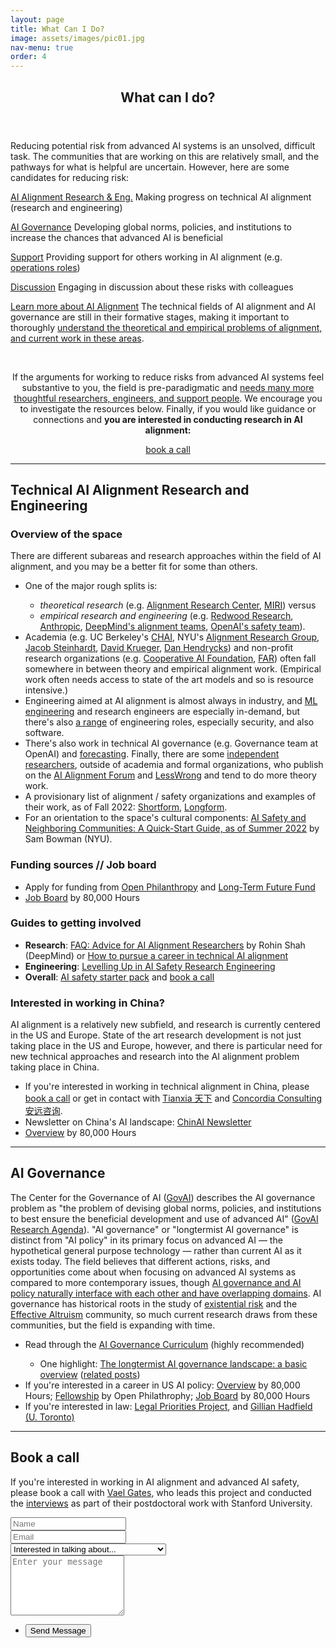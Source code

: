 ```yaml
---
layout: page
title: What Can I Do?
image: assets/images/pic01.jpg
nav-menu: true
order: 4
---
```


<!-- Main -->
<div id="main" class="alt">

<!-- One -->
<section id="one">
	<div class="inner">
		<header class="major">
			<h1>What can I do?</h1>
		</header>

<p>Reducing potential risk from advanced AI systems is an unsolved, difficult task. The <a html="https://www.alignmentforum.org/posts/EFpQcBmfm2bFfM4zM/ai-safety-and-neighboring-communities-a-quick-start-guide-as">communities that are working on this</a> are relatively small, and the pathways for what is helpful are uncertain. However, here are some candidates for reducing risk:</p> 

<div class="row">
	<div class="6u 12u$(small)">
	<p><a href="#technical" class="button fit">AI Alignment Research & Eng.</a> Making progress on technical AI alignment (research and engineering)</p>
	</div>
	<div class="6u 12u$(small)">
	<p><a href="#governance" class="button fit">AI Governance</a> Developing global norms, policies, and institutions to increase the chances that advanced AI is beneficial</p>
	</div>
</div>
<div class="row">
	<div class="6u 12u$(small)">
	<p><a href="#" class="button fit disabled">Support</a> Providing support for others working in AI alignment (e.g. <a href="https://jobs.80000hours.org/?refinementList%5Btags_area%5D%5B0%5D=AI%20safety%20%26%20policy&refinementList%5Btags_area%5D%5B1%5D=Forecasting&refinementList%5Btags_role_type%5D%5B0%5D=Operations&refinementList%5Btags_role_type%5D%5B1%5D=Management">operations roles</a>)</p>
	</div>
	<div class="6u 12u$(small)">
	<p><a href="#" class="button disabled fit">Discussion</a> Engaging in discussion about these risks with colleagues</p>
	</div>
</div>

<div class="row">
	<div class="12u 12u$(small)">
	<p><a href="resources" class="button fit">Learn more about AI Alignment</a> The technical fields of AI alignment and AI governance are still in their formative stages, making it important to thoroughly <a href="resources">understand the theoretical and empirical problems of alignment, and current work in these areas</a>.</p>
	</div>
</div>

<br>
<div id="calltoaction" class="box" style="background-color: var(--color-accent1); text-align:center">
	<p> If the arguments for working to reduce risks from advanced AI systems feel substantive to you, the field is pre-paradigmatic and <a href="https://80000hours.org/problem-profiles/artificial-intelligence/#what-can-you-do-concretely-to-help">needs many more thoughtful researchers, engineers, and support people</a>. We encourage you to investigate the resources below. Finally, if you would like guidance or connections and <b>you are interested in conducting research in AI alignment:</b></p>
	<a href="#book_a_call" class="button fit">book a call</a>
</div>
<hr>

<div id="technical"><h2> Technical AI Alignment Research and Engineering </h2>

<h3> Overview of the space </h3>

<p> There are different subareas and research approaches within the field of AI alignment, and you may be a better fit for some than others. 
<ul>
	<li>One of the major rough splits is:</li>
		<ul> 
			<li> <i>theoretical research</i> (e.g. <a href="https://alignment.org/">Alignment Research Center</a>, <a href="https://intelligence.org/">MIRI</a>) versus </li>
			<li> <i>empirical research and engineering</i> (e.g. <a href="https://www.redwoodresearch.org/">Redwood Research</a>, <a href="https://www.anthropic.com/">Anthropic</a>, <a href="https://deepmindsafetyresearch.medium.com/">DeepMind's alignment teams</a>, <a href="https://openai.com/blog/our-approach-to-alignment-research/">OpenAI's safety team</a>).</li>
		</ul> 
	<li>Academia (e.g. UC Berkeley's <a href="https://humancompatible.ai/">CHAI</a>, NYU's <a href="https://wp.nyu.edu/arg/">Alignment Research Group</a>, <a href="https://jsteinhardt.stat.berkeley.edu/">Jacob Steinhardt</a>, <a href="https://www.davidscottkrueger.com/">David Krueger</a>, <a href="https://people.eecs.berkeley.edu/~hendrycks/">Dan Hendrycks</a>) and non-profit research organizations (e.g. <a href="https://www.cooperativeai.com/foundation">Cooperative AI Foundation</a>, <a href="https://far.ai/">FAR</a>) often fall somewhere in between theory and empirical alignment work. (Empirical work often needs access to state of the art models and so is resource intensive.)</li>
	<li>Engineering aimed at AI alignment is almost always in industry, and <a href="https://www.alignmentforum.org/posts/YDF7XhMThhNfHfim9/ai-safety-needs-great-engineers">ML engineering</a> and research engineers are especially in-demand, but there's also <a href="https://jobs.80000hours.org/?refinementList%5Btags_area%5D%5B0%5D=AI%20safety%20%26%20policy&refinementList%5Btags_role_type%5D%5B0%5D=Software%20Engineering">a range</a> of engineering roles, especially security, and also software.</li>
	<li> There's also work in technical AI governance (e.g. Governance team at OpenAI) and <a href="https://epochai.org/">forecasting</a>. Finally, there are some <a href="https://www.lesswrong.com/posts/P3Yt66Wh5g7SbkKuT/how-to-get-into-independent-research-on-alignment-agency">independent researchers</a>, outside of academia and formal organizations, who publish on the <a href="https://www.alignmentforum.org/">AI Alignment Forum</a> and <a href="https://www.lesswrong.com/tag/ai#AI_Alignment">LessWrong</a> and tend to do more theory work.</li>
	<li>A provisionary list of alignment / safety organizations and examples of their work, as of Fall 2022: <a href="https://docs.google.com/document/d/1gimXyGj4nTU9TFJ6svlpmMtEWGbTrMoNYfzZMi8siAA/edit?usp=sharing">Shortform</a>, <a href="https://docs.google.com/document/d/1SXhls4pCFdJ6PbRnlmNiF3GhTSx3qq2SkDRsKGKb1O4/edit?usp=sharing">Longform</a>.</li>
	<li> For an orientation to the space's cultural components: <a href="https://www.alignmentforum.org/posts/EFpQcBmfm2bFfM4zM/ai-safety-and-neighboring-communities-a-quick-start-guide-as">AI Safety and Neighboring Communities: A Quick-Start Guide, as of Summer 2022</a> by Sam Bowman (NYU).</li>
</ul></p>

<h3> Funding sources // Job board </h3>
<ul>
	<li>Apply for funding from <a href="https://www.openphilanthropy.org/how-to-apply-for-funding/">Open Philanthropy</a> and <a href="https://funds.effectivealtruism.org/funds/far-future">Long-Term Future Fund</a></li>
	<li> <a href="https://jobs.80000hours.org/?refinementList%5Btags_area%5D%5B0%5D=AI%20safety%20%26%20policy&refinementList%5Btags_area%5D%5B1%5D=Forecasting&refinementList%5Btags_role_type%5D%5B0%5D=Research&refinementList%5Btags_role_type%5D%5B1%5D=Software%20Engineering">Job Board</a> by 80,000 Hours</li>
</ul>

<h3> Guides to getting involved </h3>
<ul>
	<li> <b>Research</b>: <a href="https://rohinshah.com/faq-career-advice-for-ai-alignment-researchers/">FAQ: Advice for AI Alignment Researchers</a> by Rohin Shah (DeepMind) or <a href="https://forum.effectivealtruism.org/posts/7WXPkpqKGKewAymJf/how-to-pursue-a-career-in-technical-ai-alignment"> How to pursue a career in technical AI alignment</a></li>
	<li><b>Engineering</b>:  <a href="https://docs.google.com/document/d/1b83_-eo9NEaKDKc9R3P5h5xkLImqMw8ADLmi__rkLo4/edit?usp=sharing">Levelling Up in AI Safety Research Engineering</a></li>
	<li><b>Overall</b>: <a href="https://forum.effectivealtruism.org/posts/pbiGHk6AjRxdBPoD8/ai-safety-starter-pack">AI safety starter pack</a> and <a href="#book_a_call">book a call</a></li>
</ul>

<div class="box">
<h3> Interested in working in China? </h3>
<p> AI alignment is a relatively new subfield, and research is currently centered in the US and Europe. State of the art research development is not just taking place in the US and Europe, however, and there is particular need for new technical approaches and research into the AI alignment problem taking place in China.</p>
<ul>
	<li>If you're interested in working in technical alignment in China, please <a href="#book_a_call">book a call</a> or get in contact with <a href="https://www.tian-xia.com/">Tianxia 天下</a> and <a href="https://concordia-consulting.com/">Concordia Consulting 安远咨询</a>.</li>
	<li>Newsletter on China's AI landscape: <a href="https://chinai.substack.com/about">ChinAI Newsletter</a></li>
	<li><a href="https://80000hours.org/career-reviews/china-related-ai-safety-and-governance-paths/">Overview</a> by 80,000 Hours</li>
</ul>
</div>
</div>
<hr>






<div id="governance"><h2> AI Governance </h2>

<p>The Center for the Governance of AI (<a href="https://www.governance.ai/">GovAI</a>) describes the AI governance problem as "the problem of devising global norms, policies, and institutions to best ensure the beneficial development and use of advanced AI" (<a href="https://uploads-ssl.webflow.com/614b70a71b9f71c9c240c7a7/61d48553bf2faf58c3900bd2_GovAI-Research-Agenda.pdf">GovAI Research Agenda</a>). "AI governance" or "longtermist AI governance" is distinct from "AI policy" in its primary focus on advanced AI — the hypothetical general purpose technology — rather than current AI as it exists today. The field believes that different actions, risks, and opportunities come about when focusing on advanced AI systems as compared to more contemporary issues, though <a href="https://www.allandafoe.com/opportunity">AI governance and AI policy naturally interface with each other and have overlapping domains</a>. AI governance has historical roots in the study of <a href="https://en.wikipedia.org/wiki/Existential_risk_from_artificial_general_intelligence">existential risk</a> and the <a href="https://www.effectivealtruism.org/">Effective Altruism</a> community, so much current research draws from these communities, but the field is expanding with time.</p>
<ul>
	<li>Read through the <a href="https://www.agisafetyfundamentals.com/ai-governance-curriculum">AI Governance Curriculum</a> (highly recommended)</li>
	<ul>
		<li>One highlight: <a href="https://forum.effectivealtruism.org/posts/ydpo7LcJWhrr2GJrx/the-longtermist-ai-governance-landscape-a-basic-overview">The longtermist AI governance landscape: a basic overview</a> (<a href="https://forum.effectivealtruism.org/topics/ai-governance">related posts</a>)</li>
	</ul>
	<li>If you're interested in a career in US AI policy: <a href="https://80000hours.org/articles/us-ai-policy/">Overview</a> by 80,000 Hours; <a href="https://www.openphilanthropy.org/open-philanthropy-technology-policy-fellowship/">Fellowship</a> by Open Philathrophy; <a href="https://jobs.80000hours.org/?refinementList%5Btags_area%5D%5B0%5D=AI%20safety%20%26%20policy&refinementList%5Btags_area%5D%5B1%5D=Forecasting&refinementList%5Btags_role_type%5D%5B0%5D=Policy">Job Board</a> by 80,000 Hours</li>
	<li>If you're interested in law: <a href="https://www.legalpriorities.org/">Legal Priorities Project</a>, and <a href="https://works.bepress.com/ghadfield/">Gillian Hadfield (U. Toronto)</a></li>
</ul>
</div>
<hr>






<div id="book_a_call"><h2>Book a call</h2>
<p>If you're interested in working in AI alignment and advanced AI safety, please book a call with <a href="https://vaelgates.com">Vael Gates</a>, who leads this project and conducted the <a href=interviews>interviews</a> as part of their postdoctoral work with Stanford University.</p>

<form method="post" action="#">
	<div class="row uniform">
		<div class="6u 12u$(xsmall)">
			<input type="text" name="demo-name" id="demo-name" value="" placeholder="Name" />
		</div>
		<div class="6u$ 12u$(xsmall)">
			<input type="email" name="demo-email" id="demo-email" value="" placeholder="Email" />
		</div>
		<div class="12u$">
			<div class="select-wrapper">
				<select name="demo-category" id="demo-category">
					<option value=""> Interested in talking about... </option>
					<option value="1"> AI Alignment Research or Engineering</option>
					<option value="1"> AI Alignment Governance</option>
					<option value="1"> Other (please specify below)</option>
				</select>
			</div>
		</div>
		<div class="12u$">
			<textarea name="demo-message" id="demo-message" placeholder="Enter your message" rows="6"></textarea>
		</div>
		<div class="12u$">
			<ul class="actions">
				<li><input type="submit" value="Send Message" class="special" /></li>
			</ul>
		</div>
	</div>
</form>
</div>

</div>
</section>
</div>
